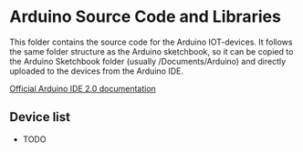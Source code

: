 # Arduino Source Code and Libraries

This folder contains the source code for the Arduino IOT-devices. It follows the same folder structure as the Arduino sketchbook, 
so it can be copied to the Arduino Sketchbook folder (usually /Documents/Arduino) and directly uploaded to the devices from the Arduino IDE.

[Official Arduino IDE 2.0 documentation](https://docs.arduino.cc/software/ide-v2/tutorials/getting-started-ide-v2)

## Device list
- TODO


